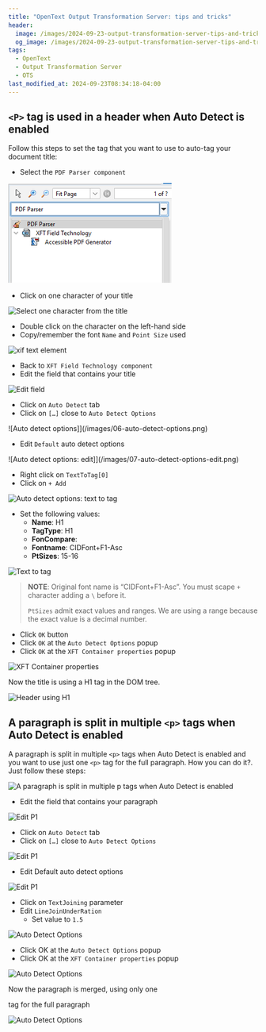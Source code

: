 ```yaml
---
title: "OpenText Output Transformation Server: tips and tricks"
header:
  image: /images/2024-09-23-output-transformation-server-tips-and-tricks/01-p-tag-used-in-header.png
  og_image: /images/2024-09-23-output-transformation-server-tips-and-tricks/01-p-tag-used-in-header.png
tags:
  - OpenText
  - Output Transformation Server
  - OTS
last_modified_at: 2024-09-23T08:34:18-04:00
---
```


## `<P>` tag is used in a header  when Auto Detect is enabled

Follow this steps to set the tag that you want to use to auto-tag your document title:
 
 - Select the `PDF Parser component`

![PDF parser component](/images/2024-09-23-output-transformation-server-tips-and-tricks/02-pdf-parser-component.png)

 - Click on one character of your title

![Select one character from the title](/images/03-select-one-character-from-the-title.png)

 - Double click on the character on the left-hand side
 - Copy/remember the font `Name` and `Point Size` used

![xif text element](/images/04-xif-text-element.png)

 - Back to `XFT Field Technology component`
 - Edit the field that contains your title

![Edit field](/images/05-edit-field.png)

 - Click on `Auto Detect` tab
 - Click on `[…]` close to `Auto Detect Options`

![Auto detect options]](/images/06-auto-detect-options.png)

 - Edit `Default` auto detect options

![Auto detect options: edit]](/images/07-auto-detect-options-edit.png)

 - Right click on `TextToTag[0]`
 - Click on `+ Add`

![Auto detect options: text to tag](/images/08-auto-detect-options-text-to-tag.png)

 - Set the following values:
    - **Name**: H1
    - **TagType**: H1
    - **FonCompare**:
    - **Fontname**: CIDFont\+F1-Asc
    - **PtSizes**: 15-16

![Text to tag](/images/09-text-to-tag.png)


> **NOTE**: Original font name is “CIDFont+F1-Asc”. You must  scape `+` character adding a `\` before it.
>
> `PtSizes` admit exact values and ranges. We are using a range because the exact value is a decimal number.

 - Click `OK` button
 - Click `OK` at the `Auto Detect Options` popup
 - Click `OK` at the `XFT Container properties` popup

![XFT Container properties](/images/10-xft-container-properties.png)

Now the title is using a H1 tag in the DOM tree.

![Header using H1](/images/11-header-using-h1.png)

## A paragraph is split in multiple `<p>` tags when Auto Detect is enabled

A paragraph is split in multiple `<p>` tags when Auto Detect is enabled and you want to use just one `<p>` tag for the full paragraph. 
How you can do it?. Just follow these steps:

![A paragraph is split in multiple p tags when Auto Detect is enabled](/images/12-paragraph-is-split-in-multiple-p-tags-when-auto-detect-is-enabled.png)

 - Edit the field that contains your paragraph

![Edit P1](/images/13-edit-p1.png)

 - Click on `Auto Detect` tab
 - Click on `[…]` close to `Auto Detect Options`

![Edit P1](/images/13a-xft-container-properties.png)

 - Edit Default auto detect options

![Edit P1](/images/13b-auto-detect-options.png)

 - Click on `TextJoining` parameter
 - Edit `LineJoinUnderRation`
   - Set value to `1.5` 

![Auto Detect Options](/images/14-auto-detect-options-textjoininig.png)

 - Click OK at the `Auto Detect Options` popup
 - Click OK at the `XFT Container properties` popup

![Auto Detect Options](/images/14a-xft-container-properties.png)

Now the paragraph is merged, using only one <p> tag for the full paragraph

![Auto Detect Options](/images/15-paragraph-merged.png)









